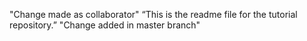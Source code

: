 "Change made as collaborator"
“This is the readme file for the tutorial repository.”
"Change added in master branch"